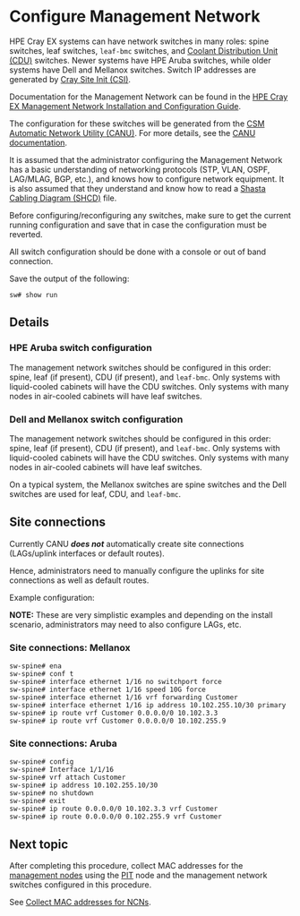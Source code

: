 # Configure Management Network

HPE Cray EX systems can have network switches in many roles: spine switches, leaf switches, `leaf-bmc` switches, and
[Coolant Distribution Unit (CDU)](../glossary.md#coolant-distribution-unit-cdu) switches.
Newer systems have HPE Aruba switches, while older systems have Dell and Mellanox switches. Switch IP addresses are generated by
[Cray Site Init (CSI)](../glossary.md#cray-site-init-csi).

Documentation for the Management Network can be found in the [HPE Cray EX Management Network Installation and Configuration Guide](../operations/network/management_network/index.md).

The configuration for these switches will be generated from the [CSM Automatic Network Utility (CANU)](../glossary.md#csm-automatic-network-utility-canu).
For more details, see the [CANU documentation](https://github.com/Cray-HPE/canu).

It is assumed that the administrator configuring the Management Network has a basic understanding of networking protocols (STP, VLAN, OSPF, LAG/MLAG, BGP, etc.), and knows how to configure network
equipment. It is also assumed that they understand and know how to read a [Shasta Cabling Diagram (SHCD)](../glossary.md#shasta-cabling-diagram-shcd) file.

Before configuring/reconfiguring any switches, make sure to get the current running configuration and save that in case the configuration must be reverted.

All switch configuration should be done with a console or out of band connection.

Save the output of the following:

```console
sw# show run
```

## Details

### HPE Aruba switch configuration

The management network switches should be configured in this order: spine, leaf (if present), CDU (if present), and `leaf-bmc`.
Only systems with liquid-cooled cabinets will have the CDU switches. Only systems with many nodes in air-cooled cabinets
will have leaf switches.

### Dell and Mellanox switch configuration

The management network switches should be configured in this order: spine, leaf (if present), CDU (if present), and `leaf-bmc`.
Only systems with liquid-cooled cabinets will have the CDU switches. Only systems with many nodes in air-cooled
cabinets will have leaf switches.

On a typical system, the Mellanox switches are spine switches and the Dell switches are used for leaf, CDU, and `leaf-bmc`.

## Site connections

Currently CANU ***does not*** automatically create site connections (LAGs/uplink interfaces or default routes).

Hence, administrators need to manually configure the uplinks for site connections as well as default routes.

Example configuration:

**NOTE:** These are very simplistic examples and depending on the install scenario, administrators may need to also configure LAGs, etc.

### Site connections: Mellanox

```console
sw-spine# ena
sw-spine# conf t
sw-spine# interface ethernet 1/16 no switchport force
sw-spine# interface ethernet 1/16 speed 10G force
sw-spine# interface ethernet 1/16 vrf forwarding Customer
sw-spine# interface ethernet 1/16 ip address 10.102.255.10/30 primary
sw-spine# ip route vrf Customer 0.0.0.0/0 10.102.3.3
sw-spine# ip route vrf Customer 0.0.0.0/0 10.102.255.9
```

### Site connections: Aruba

```console
sw-spine# config
sw-spine# Interface 1/1/16
sw-spine# vrf attach Customer
sw-spine# ip address 10.102.255.10/30
sw-spine# no shutdown
sw-spine# exit
sw-spine# ip route 0.0.0.0/0 10.102.3.3 vrf Customer
sw-spine# ip route 0.0.0.0/0 0.102.255.9 vrf Customer
```

## Next topic

After completing this procedure, collect MAC addresses for the [management nodes](../glossary.md#management-nodes)
using the [PIT](../glossary.md#pre-install-toolkit-pit) node and the management network switches configured in this procedure.

See [Collect MAC addresses for NCNs](index.md#collect_mac_addresses_for_ncns).
